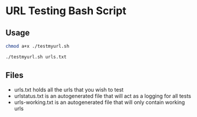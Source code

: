 # URL Testing Bash Script

## Usage

```bash
chmod a+x ./testmyurl.sh

./testmyurl.sh urls.txt
```

## Files

- urls.txt holds all the urls that you wish to test
- urlstatus.txt is an autogenerated file that will act as a logging for all tests
- urls-working.txt is an autogenerated file that will only contain working urls